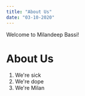 ```yaml
---
title: "About Us"
date: "03-10-2020"
---
```


Welcome to Milandeep Bassi!

# About Us

1. We're sick
2. We're dope
3. We're Milan